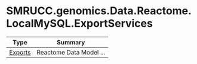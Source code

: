 ﻿
# SMRUCC.genomics.Data.Reactome.LocalMySQL.ExportServices

|Type|Summary|
|----|-------|
|[Exports](./Exports.md)|Reactome Data Model ...|

